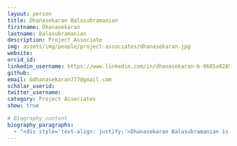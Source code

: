 ```yaml
---
layout: person
title: Dhanasekaran Balasubramanian
firstname: Dhanasekaran
lastname: Balasubramanian
description: Project Associate
img: assets/img/people/project-associates/dhanasekaran.jpg
website: 
orcid_id: 
linkedin_username: https://www.linkedin.com/in/dhanasekaran-b-9685a8285/
github: 
email: bdhanasekaran777@gmail.com
scholar_userid: 
twitter_username:
category: Project Associates
show: true

# Biography content
biography_paragraphs:
  - "<div style='text-align: justify;'>Dhanasekaran Balasubramanian is working on the characterization and design optimization of Neuromorphic Unlimited Sampler (NUS) circuits and other unlimited sampling technologies. His current research interests include hardware for new sampling theories, neuromorphic circuits, and imaging systems. Previously, he worked as a Research Intern at IIT Bombay. He holds a B.E. in Electronics and Communication Engineering and has received the TNSI 2021 and Smart India Hackathon 2022 awards.</div>"
---
```

